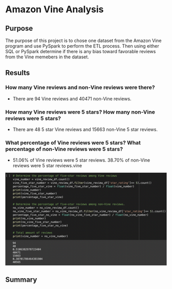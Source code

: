 # Amazon Vine Analysis

## Purpose

The purpose of this project is to chose one dataset from the Amazon Vine program and use PySpark to perform the ETL process. Then using either SQL or PySpark determine if there is any bias toward favorable reviews from the Vine memebers in the dataset. 

## Results

### How many Vine reviews and non-Vine reviews were there?
- There are 94 Vine reviews and 40471 non-Vine reviews.

### How many Vine reviews were 5 stars? How many non-Vine reviews were 5 stars?
- There are 48 5 star Vine reviews and 15663 non-Vine 5 star reviews.

### What percentage of Vine reviews were 5 stars? What percentage of non-Vine reviews were 5 stars?
- 51.06% of Vine reviews were 5 star reviews. 38.70% of non-Vine reviews were 5 star reviews.vine  

![](/vine_non_vine_reviews.png)



## Summary
